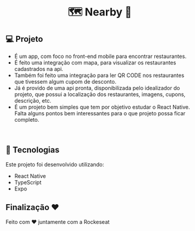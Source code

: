 <h1 align="center"> 🗺️ Nearby 📱 </h1>

<p align="center">

  ## 💻 Projeto 
  
- É um app, com foco no front-end mobile para encontrar restaurantes.
- É feito uma integração com mapa, para visualizar os restaurantes cadastrados na api.
- Também foi feito uma integração para ler QR CODE nos restaurantes que tivessem algum cupom de desconto.
- Já é provido de uma api pronta, disponibilizada pelo idealizador do projeto, que possui a localização dos restaurantes, imagens, cupons, descrição, etc.
- É um projeto bem simples que tem por objetivo estudar o React Native. Falta alguns pontos bem interessantes para o que projeto possa ficar completo.
  
</p>

<br>

## 🚀 Tecnologias

Este projeto foi desenvolvido utilizando:
- React Native
- TypeScript
- Expo

## Finalização ❤️

Feito com ♥ juntamente com a Rockeseat
